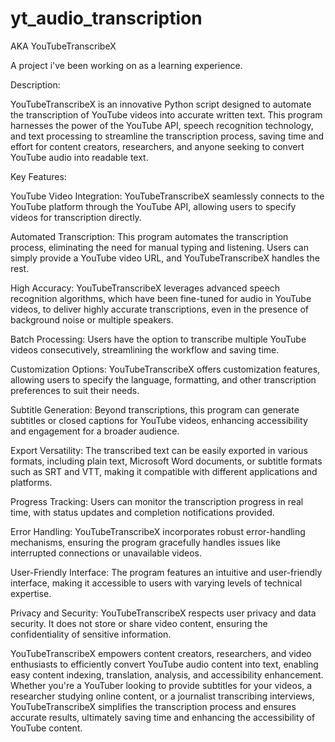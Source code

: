 # yt_audio_transcription
AKA
YouTubeTranscribeX

A project i've been working on as a learning experience.

Description:

YouTubeTranscribeX is an innovative Python script designed to automate the transcription of YouTube videos into accurate written text. This program harnesses the power of the YouTube API, speech recognition technology, and text processing to streamline the transcription process, saving time and effort for content creators, researchers, and anyone seeking to convert YouTube audio into readable text.

Key Features:

YouTube Video Integration: YouTubeTranscribeX seamlessly connects to the YouTube platform through the YouTube API, allowing users to specify videos for transcription directly.

Automated Transcription: This program automates the transcription process, eliminating the need for manual typing and listening. Users can simply provide a YouTube video URL, and YouTubeTranscribeX handles the rest.

High Accuracy: YouTubeTranscribeX leverages advanced speech recognition algorithms, which have been fine-tuned for audio in YouTube videos, to deliver highly accurate transcriptions, even in the presence of background noise or multiple speakers.

Batch Processing: Users have the option to transcribe multiple YouTube videos consecutively, streamlining the workflow and saving time.

Customization Options: YouTubeTranscribeX offers customization features, allowing users to specify the language, formatting, and other transcription preferences to suit their needs.

Subtitle Generation: Beyond transcriptions, this program can generate subtitles or closed captions for YouTube videos, enhancing accessibility and engagement for a broader audience.

Export Versatility: The transcribed text can be easily exported in various formats, including plain text, Microsoft Word documents, or subtitle formats such as SRT and VTT, making it compatible with different applications and platforms.

Progress Tracking: Users can monitor the transcription progress in real time, with status updates and completion notifications provided.

Error Handling: YouTubeTranscribeX incorporates robust error-handling mechanisms, ensuring the program gracefully handles issues like interrupted connections or unavailable videos.

User-Friendly Interface: The program features an intuitive and user-friendly interface, making it accessible to users with varying levels of technical expertise.

Privacy and Security: YouTubeTranscribeX respects user privacy and data security. It does not store or share video content, ensuring the confidentiality of sensitive information.

YouTubeTranscribeX empowers content creators, researchers, and video enthusiasts to efficiently convert YouTube audio content into text, enabling easy content indexing, translation, analysis, and accessibility enhancement. Whether you're a YouTuber looking to provide subtitles for your videos, a researcher studying online content, or a journalist transcribing interviews, YouTubeTranscribeX simplifies the transcription process and ensures accurate results, ultimately saving time and enhancing the accessibility of YouTube content.
